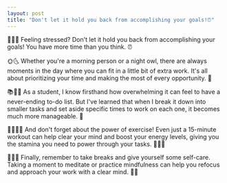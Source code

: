 ```yaml
---
layout: post
title: "Don't let it hold you back from accomplishing your goals!⏰"
---
```


💪🧘‍♀️ Feeling stressed? Don't let it hold you back from accomplishing your goals! You have more time than you think. ⏰

🌞🌜 Whether you're a morning person or a night owl, there are always moments in the day where you can fit in a little bit of extra work. It's all about prioritizing your time and making the most of every opportunity. 🙌

📚👩‍💻 As a student, I know firsthand how overwhelming it can feel to have a never-ending to-do list. But I've learned that when I break it down into smaller tasks and set aside specific times to work on each one, it becomes much more manageable. 📝

🏃‍♀️🏋️‍♂️ And don't forget about the power of exercise! Even just a 15-minute workout can help clear your mind and boost your energy levels, giving you the stamina you need to power through your tasks. 🏃‍♂️💥

🙏🧘‍♂️ Finally, remember to take breaks and give yourself some self-care. Taking a moment to meditate or practice mindfulness can help you refocus and approach your work with a clear mind. 💆‍♀️

